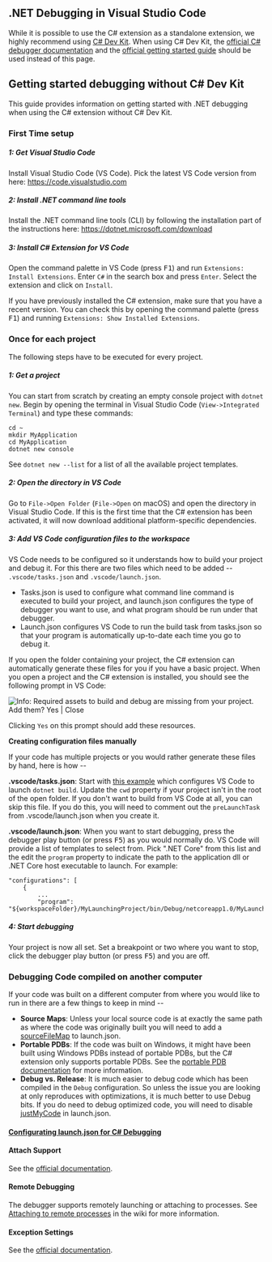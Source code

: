 ## .NET Debugging in Visual Studio Code

While it is possible to use the C# extension as a standalone extension, we highly recommend using [C# Dev Kit](https://marketplace.visualstudio.com/items?itemName=ms-dotnettools.csharp). When using C# Dev Kit, the [official C# debugger documentation](https://code.visualstudio.com/docs/csharp/debugging) and the [official getting started guide](https://code.visualstudio.com/docs/csharp/getting-started) should be used instead of this page.

## Getting started debugging without C# Dev Kit

This guide provides information on getting started with .NET debugging when using the C# extension without C# Dev Kit.

### First Time setup
##### 1: Get Visual Studio Code
Install Visual Studio Code (VS Code). Pick the latest VS Code version from here: https://code.visualstudio.com

##### 2: Install .NET command line tools
Install the .NET command line tools (CLI) by following the installation part of the instructions here: https://dotnet.microsoft.com/download

##### 3: Install C# Extension for VS Code
Open the command palette in VS Code (press <kbd>F1</kbd>) and run `Extensions: Install Extensions`. Enter `C#` in the search box and press `Enter`. Select the extension and click on `Install`.

If you have previously installed the C# extension, make sure that you have a recent version. You can check this by opening the command palette (press <kbd>F1</kbd>) and running `Extensions: Show Installed Extensions`.

### Once for each project
The following steps have to be executed for every project. 
##### 1: Get a project
You can start from scratch by creating an empty console project with `dotnet new`. Begin by opening the terminal in Visual Studio Code (`View->Integrated Terminal`) and type these commands:

    cd ~
    mkdir MyApplication
    cd MyApplication
    dotnet new console
    
See `dotnet new --list` for a list of all the available project templates.

##### 2: Open the directory in VS Code
Go to `File->Open Folder` (`File->Open` on macOS) and open the directory in Visual Studio Code. If this is the first time that the C# extension has been activated, it will now download additional platform-specific dependencies.

##### 3: Add VS Code configuration files to the workspace
VS Code needs to be configured so it understands how to build your project and debug it. For this there are two files which need to be added -- `.vscode/tasks.json` and `.vscode/launch.json`. 

* Tasks.json is used to configure what command line command is executed to build your project, and launch.json configures the type of debugger you want to use, and what program should be run under that debugger. 
* Launch.json configures VS Code to run the build task from tasks.json so that your program is automatically up-to-date each time you go to debug it.

If you open the folder containing your project, the C# extension can automatically generate these files for you if you have a basic project. When you open a project and the C# extension is installed, you should see the following prompt in VS Code:

![Info: Required assets to build and debug are missing from your project. Add them? Yes | Close](https://raw.githubusercontent.com/wiki/dotnet/vscode-csharp/images/info-bar-add-required-assets.png)

Clicking `Yes` on this prompt should add these resources.

**Creating configuration files manually**

If your code has multiple projects or you would rather generate these files by hand, here is how --

**.vscode/tasks.json**: Start with [this example](https://raw.githubusercontent.com/wiki/dotnet/vscode-csharp/ExampleCode/tasks.json) which configures VS Code to launch `dotnet build`. Update the `cwd` property if your project isn't in the root of the open folder. If you don't want to build from VS Code at all, you can skip this file. If you do this, you will need to comment out the `preLaunchTask` from .vscode/launch.json when you create it.

**.vscode/launch.json**: When you want to start debugging, press the debugger play button (or press <kbd>F5</kbd>) as you would normally do. VS Code will provide a list of templates to select from. Pick ".NET Core" from this list and the edit the `program` property to indicate the path to the application dll or .NET Core host executable to launch. For example:

	"configurations": [
		{
			...
			"program": "${workspaceFolder}/MyLaunchingProject/bin/Debug/netcoreapp1.0/MyLaunchingProject.dll",

##### 4: Start debugging
Your project is now all set. Set a breakpoint or two where you want to stop, click the debugger play button (or press <kbd>F5</kbd>) and you are off.

### Debugging Code compiled on another computer
If your code was built on a different computer from where you would like to run in there are a few things to keep in mind --

* **Source Maps**: Unless your local source code is at exactly the same path as where the code was originally built you will need to add a [sourceFileMap](https://github.com/dotnet/vscode-csharp/blob/main/debugger-launchjson.md#source-file-map) to launch.json.
* **Portable PDBs**: If the code was built on Windows, it might have been built using Windows PDBs instead of portable PDBs, but the C# extension only supports portable PDBs. See the [portable PDB documentation](https://github.com/dotnet/vscode-csharp/wiki/Portable-PDBs#how-to-generate-portable-pdbs) for more information.
* **Debug vs. Release**: It is much easier to debug code which has been compiled in the `Debug` configuration. So unless the issue you are looking at only reproduces with optimizations, it is much better to use Debug bits. If you do need to debug optimized code, you will need to disable [justMyCode](https://github.com/dotnet/vscode-csharp/blob/main/debugger-launchjson.md#just-my-code) in launch.json.

#### [Configurating launch.json for C# Debugging](debugger-launchjson.md)

#### Attach Support

See the [official documentation](https://code.visualstudio.com/docs/csharp/debugging#_attaching-to-a-process).

#### Remote Debugging

The debugger supports remotely launching or attaching to processes. See [Attaching to remote processes](https://github.com/dotnet/vscode-csharp/wiki/Attaching-to-remote-processes) in the wiki for more information.

#### Exception Settings

See the [official documentation](https://code.visualstudio.com/docs/csharp/debugging#_stopping-on-exceptions).
